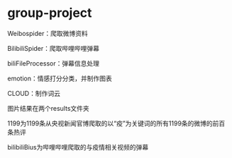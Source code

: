 # group-project
Weibospider：爬取微博资料

BilibiliSpider：爬取哔哩哔哩弹幕

biliFileProcessor：弹幕信息处理

emotion：情感打分分类，并制作图表

CLOUD：制作词云

图片结果在两个results文件夹

1199为1199条从央视新闻官博爬取的以“疫”为关键词的所有1199条的微博的前百条热评

bilibiliBius为哔哩哔哩爬取的与疫情相关视频的弹幕

